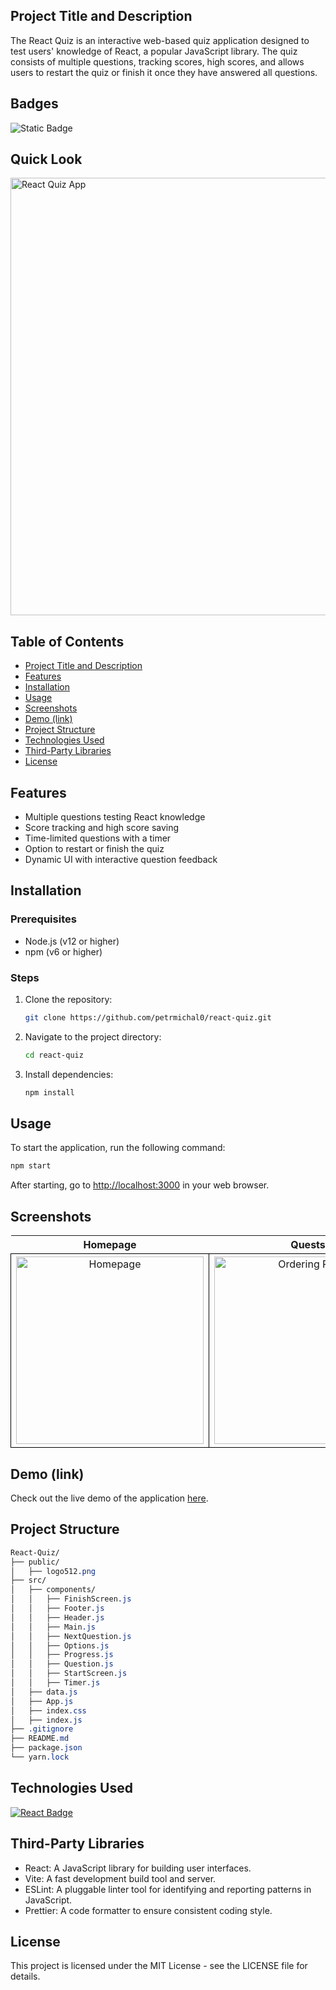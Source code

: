 ## Project Title and Description
The React Quiz is an interactive web-based quiz application designed to test users' knowledge of React, a popular JavaScript library. The quiz consists of multiple questions, tracking scores, high scores, and allows users to restart the quiz or finish it once they have answered all questions.

## Badges
![Static Badge](https://img.shields.io/badge/status-active-brightgreen)

## Quick Look
<img src="https://github.com/user-attachments/assets/84c42359-770e-4cc1-b959-67efbb347cc5" width="700" alt="React Quiz App">

## Table of Contents
- [Project Title and Description](#project-title-and-description)
- [Features](#features)
- [Installation](#installation)
- [Usage](#usage)
- [Screenshots](#screenshots)
- [Demo (link)](#demo-link)
- [Project Structure](#project-structure)
- [Technologies Used](#technologies-used)
- [Third-Party Libraries](#third-party-libraries)
- [License](#license)

## Features
- Multiple questions testing React knowledge
- Score tracking and high score saving
- Time-limited questions with a timer
- Option to restart or finish the quiz
- Dynamic UI with interactive question feedback

## Installation

### Prerequisites
- Node.js (v12 or higher)
- npm (v6 or higher)

### Steps

1. Clone the repository:
    ```bash
    git clone https://github.com/petrmichal0/react-quiz.git
    ```

2. Navigate to the project directory:
    ```bash
    cd react-quiz
    ```

3. Install dependencies:
    ```bash
    npm install
    ```

## Usage
To start the application, run the following command:
```bash
npm start
```

After starting, go to [http://localhost:3000](http://localhost:3000) in your web browser.

## Screenshots

<table>
  <tr>
    <th>Homepage</th>
    <th>Quests</th>
    <th>Finish Quiz</th>
  </tr>
  <tr>
    <td style="border: 1px solid black; width: 310px; height: 310px; text-align: center;">
      <a href="https://github.com/user-attachments/assets/f578f2cc-9fbe-4540-817a-e55acf40fd2e" target="_blank" rel="noopener noreferrer">
        <img src="https://github.com/user-attachments/assets/f578f2cc-9fbe-4540-817a-e55acf40fd2e" width="300" height="300" alt="Homepage">
      </a>
    </td>
    <td style="border: 1px solid black; width: 310px; height: 310px; text-align: center;">
      <a href="https://github.com/user-attachments/assets/df1d2a72-35b5-4fa5-948d-f6786f2a1383" target="_blank" rel="noopener noreferrer">
        <img src="https://github.com/user-attachments/assets/df1d2a72-35b5-4fa5-948d-f6786f2a1383" width="300" height="300" alt="Ordering Pizza">
      </a>
    </td>
    <td style="border: 1px solid black; width: 310px; height: 310px; text-align: center;">
      <a href="https://github.com/user-attachments/assets/3f954c04-50a9-4a2f-a3a8-6341b28b12eb" target="_blank" rel="noopener noreferrer">
        <img src="https://github.com/user-attachments/assets/3f954c04-50a9-4a2f-a3a8-6341b28b12eb" width="300" height="300" alt="Order Cart">
      </a>
    </td>
  </tr>
</table>

## Demo (link)

Check out the live demo of the application [here](https://v1-quiz.netlify.app/).

## Project Structure

```css
React-Quiz/
├── public/
│   ├── logo512.png
├── src/
│   ├── components/
│   │   ├── FinishScreen.js
│   │   ├── Footer.js
│   │   ├── Header.js
│   │   ├── Main.js
│   │   ├── NextQuestion.js
│   │   ├── Options.js
│   │   ├── Progress.js
│   │   ├── Question.js
│   │   ├── StartScreen.js
│   │   ├── Timer.js
│   ├── data.js
│   ├── App.js
│   ├── index.css
│   ├── index.js
├── .gitignore
├── README.md
├── package.json
└── yarn.lock
```

## Technologies Used

[![React Badge](https://img.shields.io/badge/-React-61DBFB?style=for-the-badge&labelColor=black&logo=react&logoColor=61DBFB)](#)

## Third-Party Libraries
* React: A JavaScript library for building user interfaces.
* Vite: A fast development build tool and server.
* ESLint: A pluggable linter tool for identifying and reporting patterns in JavaScript.
* Prettier: A code formatter to ensure consistent coding style.

## License

This project is licensed under the MIT License - see the LICENSE file for details.
